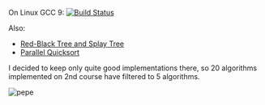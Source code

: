 On Linux GCC 9:  [![Build Status](https://travis-ci.org/starquell/algorithms-data-structures.svg?branch=master)](https://travis-ci.org/starquell/algorithms-data-structures)

Also:
 - [Red-Black Tree and Splay Tree](https://github.com/starquell/team-algorithms-oop)
 - [Parallel Quicksort](https://github.com/starquell/labs/tree/master/4thSem/lab3a)
 
I decided to keep only quite good implementations there, so 20 algorithms implemented on 2nd course have filtered to 5 algorithms.

![pepe](https://w0.pngwave.com/png/58/387/emote-twitch-tv-emoticon-video-games-t-shirt-t-shirt-png-clip-art-thumbnail.png)